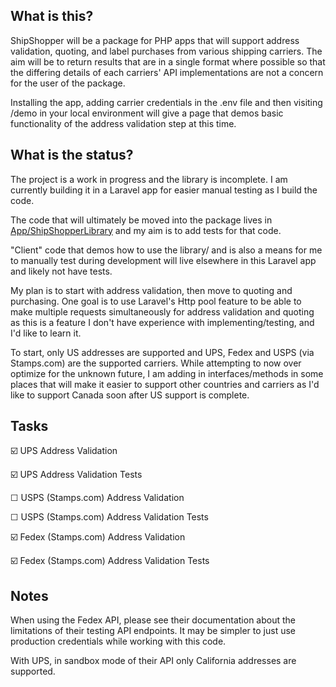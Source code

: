 ## What is this?
ShipShopper will be a package for PHP apps that will support
address validation, quoting, and label purchases from various shipping carriers. The aim will
be to return results that are in a single format where possible so that the differing details
of each carriers' API implementations are not a concern for the user of the package.

Installing the app, adding carrier credentials in the .env file and then visiting /demo in your local environment
will give a page that demos basic functionality of the address validation step at this time.

## What is the status?
The project is a work in progress and the library is incomplete.
I am currently building it in a Laravel app for easier  manual testing as I build the code.

The code that will ultimately be moved into the package lives in 
[App/ShipShopperLibrary](https://github.com/bobmurdoch/shipshopper_sandbox/tree/main/app/ShipShopperLibrary) and my
aim is to add tests for that code. 

"Client" code that demos how to use the library/ and is also a means for me to manually test during
development will live elsewhere in this Laravel app and likely not have tests.

My plan is to start with address validation, then move to  quoting and purchasing. One goal is to use Laravel's
Http pool feature to be able to make multiple requests simultaneously for address validation and quoting as this 
is a feature I don't have experience with implementing/testing, and I'd like to learn it.

To start, only US addresses are supported and UPS, Fedex and USPS (via Stamps.com) are the supported carriers.
While attempting to now over optimize for the unknown future, I am adding in interfaces/methods
in some places that will make it easier to support other countries and carriers as I'd
like to support Canada soon after US support is complete.

## Tasks
☑️ UPS Address Validation

☑️ UPS Address Validation Tests

☐ USPS (Stamps.com) Address Validation

☐ USPS (Stamps.com) Address Validation Tests

☑️ Fedex (Stamps.com) Address Validation

☑️ Fedex (Stamps.com) Address Validation Tests

## Notes
When using the Fedex API, please see their documentation about the limitations
of their testing API endpoints. It may be simpler to just use production credentials
while working with this code.

With UPS, in sandbox mode of their API only California addresses are supported.

